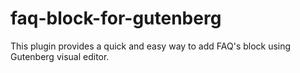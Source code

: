 # faq-block-for-gutenberg
This plugin provides a quick and easy way to add FAQ's block using Gutenberg visual editor.
